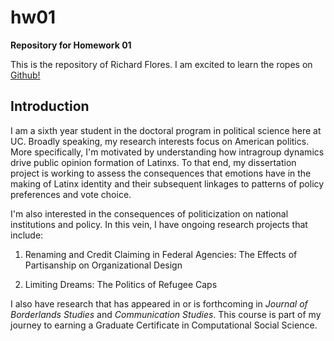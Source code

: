 # hw01
**Repository for Homework 01**

This is the repository of Richard Flores. I am excited to learn the ropes on [Github!](http://github.com)

## Introduction
I am a sixth year student in the doctoral program in political science here at UC. Broadly speaking, my research interests focus on American politics. More specifically, I'm motivated by understanding how intragroup dynamics drive public opinion formation of Latinxs. To that end, my dissertation project is working to assess the consequences that emotions have in the making of Latinx identity and their subsequent linkages to patterns of policy preferences and vote choice. 

I'm also interested in the consequences of politicization on national institutions and policy. In this vein, I have ongoing research projects that include:

1. Renaming and Credit Claiming in Federal Agencies: The Effects of Partisanship on Organizational Design

2. Limiting Dreams: The Politics of Refugee Caps

I also have research that has appeared in or is forthcoming in *Journal of Borderlands Studies* and *Communication Studies*. This course is part of my journey to earning a Graduate Certificate in Computational Social Science.